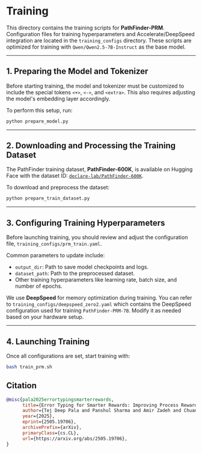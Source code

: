 # Training

This directory contains the training scripts for **PathFinder-PRM**. Configuration files for training hyperparameters and Accelerate/DeepSpeed integration are located in the `training_configs` directory. These scripts are optimized for training with `Qwen/Qwen2.5-7B-Instruct` as the base model.

---

## 1. Preparing the Model and Tokenizer

Before starting training, the model and tokenizer must be customized to include the special tokens `<+>`, `<->`, and `<extra>`. This also requires adjusting the model's embedding layer accordingly.

To perform this setup, run:

```bash
python prepare_model.py
```

---


## 2. Downloading and Processing the Training Dataset

The PathFinder training dataset, **PathFinder-600K**, is available on Hugging Face with the dataset ID: [`declare-lab/PathFinder-600K`](https://huggingface.co/datasets/declare-lab/PathFinder-600K).

To download and preprocess the dataset:

```bash
python prepare_train_dataset.py
```

---

## 3. Configuring Training Hyperparameters

Before launching training, you should review and adjust the configuration file, `training_configs/prm_train.yaml`.

Common parameters to update include:
* `output_dir`: Path to save model checkpoints and logs.
* `dataset_path`: Path to the preprocessed dataset.
* Other training hyperparameters like learning rate, batch size, and number of epochs.

We use **DeepSpeed** for memory optimization during training. You can refer to `training_configs/deepspeed_zero2.yaml` which contains the DeepSpeed configuration used for training `PathFinder-PRM-7B`. Modify it as needed based on your hardware setup.

---

## 4. Launching Training

Once all configurations are set, start training with:

```bash
bash train_prm.sh
```

## Citation

```bibtex
@misc{pala2025errortypingsmarterrewards,
      title={Error Typing for Smarter Rewards: Improving Process Reward Models with Error-Aware Hierarchical Supervision}, 
      author={Tej Deep Pala and Panshul Sharma and Amir Zadeh and Chuan Li and Soujanya Poria},
      year={2025},
      eprint={2505.19706},
      archivePrefix={arXiv},
      primaryClass={cs.CL},
      url={https://arxiv.org/abs/2505.19706}, 
}
```
